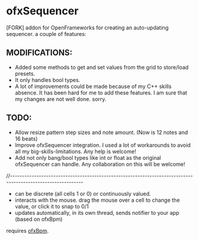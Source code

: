 # ofxSequencer

[FORK] addon for OpenFrameworks for creating an auto-updating sequencer. a couple of features:

## MODIFICATIONS:
- Added some methods to get and set values from the grid to store/load presets.
- It only handles bool types.
- A lot of improvements could be made because of my C++ skills absence. It has been hard for me to add these features. I am sure that my changes are not well done. sorry.

## TODO:
- Allow resize pattern step sizes and note amount. (Now is 12 notes and 16 beats)
- Improve ofxSequencer integration. I used a lot of workarounds to avoid all my big-skills-limitations. Any help is welcome!
- Add not only bang/bool types like int or float as the original ofxSequencer can handle. Any collaboration on this will be welcome!

//------------------------------------------------------------------------------------------------------------

 - can be discrete (all cells 1 or 0) or continuously valued.
 - interacts with the mouse. drag the mouse over a cell to change the value, or click it to snap to 0/1
 - updates automatically, in its own thread, sends notifier to your app (based on ofxBpm)

requires [ofxBpm](https://github.com/mirrorboy714/ofxBpm).
